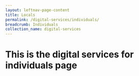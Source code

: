 ```yaml
---
layout: leftnav-page-content
title: Locals
permalink: /digital-services/individuals/
breadcrumb: Individuals
collection_name: digital-services
---
```

# This is the digital services for individuals page
